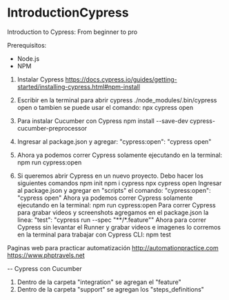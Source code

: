 # IntroductionCypress
Introduction to Cypress: From beginner to pro


Prerequisitos:
- Node.js
- NPM

1. Instalar Cypress
https://docs.cypress.io/guides/getting-started/installing-cypress.html#npm-install

2. Escribir en la terminal para abrir cypress
./node_modules/.bin/cypress open
o tambien se puede usar el comando: npx cypress open

3. Para instalar Cucumber con Cypress
npm  install --save-dev cypress-cucumber-preprocessor
4. Ingresar al package.json y agregar: "cypress:open": "cypress open"
5. Ahora ya podemos correr Cypress solamente ejecutando en la terminal: npm run cypress:open

6. Si queremos abrir Cypress en un nuevo proyecto. Debo hacer los siguientes comandos
npm init
npm i cypress
npx cypress open
Ingresar al package.json y agregar en "scripts" el comando: "cypress:open": "cypress open"
Ahora ya podemos correr Cypress solamente ejecutando en la terminal: npm run cypress:open
Para correr Cypress para grabar videos y screenshots agregamos en el package.json la linea: "test": "cypress run --spec \"**/*.feature\""
Ahora para correr Cypress sin levantar el Runner y grabar videos e imagenes lo corremos en la terminal para trabajar con Cypress CLI: npm test


Paginas web para practicar automatización
http://automationpractice.com
https://www.phptravels.net

-- Cypress con Cucumber
1. Dentro de la carpeta "integration" se agregan el "feature"
2. Dentro de la carpeta "support" se agregan los "steps_definitions"
